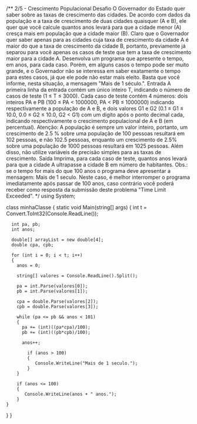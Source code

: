/**
2/5 - Crescimento Populacional
 Desafio
    O Governador do Estado quer saber sobre as taxas de crescimento das cidades. De acordo com 
 dados da população e a taxa de crescimento de duas cidades quaisquer (A e B), ele quer que você 
 calcule quantos anos levará para que a cidade menor (A) cresça mais em população que a cidade 
 maior (B).
    Claro que o Governador quer saber apenas para as cidades cuja taxa de crescimento da cidade 
 A é maior do que a taxa de crescimento da cidade B, portanto, previamente já separou para você 
 apenas os casos de teste que tem a taxa de crescimento maior para a cidade A.
    Desenvolva um programa que apresente o tempo, em anos, para cada caso.
    Porém, em alguns casos o tempo pode ser muito grande, e o Governador não se interessa em saber 
 exatamente o tempo para estes casos, já que ele pode não estar mais eleito. Basta que você informe, 
 nesta situação, a mensagem "Mais de 1 século.".
 Entrada
    A primeira linha da entrada contém um único inteiro T, indicando o número de casos de teste 
 (1 ≤ T ≤ 3000). Cada caso de teste contém 4 números: dois inteiros PA e PB (100 ≤ PA < 1000000, 
 PA < PB ≤ 1000000) indicando respectivamente a população de A e B, e dois valores G1 e G2 
 (0.1 ≤ G1 ≤ 10.0, 0.0 ≤ G2 ≤ 10.0, G2 < G1) com um digito após o ponto decimal cada, indicando 
 respectivamente o crescimento populacional de A e B (em percentual).
    Atenção: A população é sempre um valor inteiro, portanto, um crescimento de 2.5 % sobre uma 
 população de 100 pessoas resultará em 102 pessoas, e não 102.5 pessoas, enquanto um crescimento 
 de 2.5% sobre uma população de 1000 pessoas resultará em 1025 pessoas. Além disso, não utilize 
 variáveis de precisão simples para as taxas de crescimento.
 Saída
    Imprima, para cada caso de teste, quantos anos levará para que a cidade A ultrapasse a cidade 
 B em número de habitantes. Obs.: se o tempo for mais do que 100 anos o programa deve apresentar 
 a mensagem: Mais de 1 seculo. Neste caso, é melhor interromper o programa imediatamente após 
 passar de 100 anos, caso contrário você poderá receber como resposta da submissão deste problema 
 "Time Limit Exceeded".
*/ 
using System; 

class minhaClasse {
    static void Main(string[] args) { 
      int t = Convert.ToInt32(Console.ReadLine());
      
      int pa, pb;
      int anos;
      
      double[] arrayList = new double[4];
      double cpa, cpb;

      for (int i = 0; i < t; i++)
      {
        anos = 0;
        
        string[] valores = Console.ReadLine().Split();
        
        pa = int.Parse(valores[0]);
        pb = int.Parse(valores[1]);

        cpa = double.Parse(valores[2]);
        cpb = double.Parse(valores[3]);

        while (pa <= pb && anos < 101)
        {
          pa += (int)((pa*cpa)/100);
          pb += (int)((pb*cpb)/100);
          
          anos++;

            if (anos > 100)
            {
               Console.WriteLine("Mais de 1 seculo.");
            }
        }

        if (anos <= 100)
        {
           Console.WriteLine(anos + " anos.");
        }
    }   
  }
}